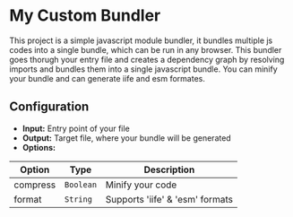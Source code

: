 # My Custom Bundler

This project is a simple javascript module bundler, it bundles multiple js codes into a single bundle, which can be run in any browser. This bundler goes thorugh your entry file and creates a dependency graph by resolving imports and bundles them into a single javascript bundle. You can minify your bundle and can generate iife and esm formates.

## Configuration

- **Input:** Entry point of your file
- **Output:** Target file, where your bundle will be generated
- **Options:**

| Option   | Type                 | Description                     |
| -------- | -------------------- | ------------------------------- |
| compress | <code>Boolean</code> | Minify your code                |
| format   | <code>String</code>  | Supports 'iife' & 'esm' formats |
